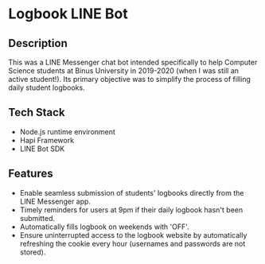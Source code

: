 # Logbook LINE Bot


## Description

This was a LINE Messenger chat bot intended specifically to help Computer Science students at Binus University in 2019-2020 (when I was still an active student!). Its primary objective was to simplify the process of filling daily student logbooks.


## Tech Stack

- Node.js runtime environment
- Hapi Framework
- LINE Bot SDK


## Features

- Enable seamless submission of students' logbooks directly from the LINE Messenger app.
- Timely reminders for users at 9pm if their daily logbook hasn't been submitted.
- Automatically fills logbook on weekends with 'OFF'.
- Ensure uninterrupted access to the logbook website by automatically refreshing the cookie every hour (usernames and passwords are not stored).
